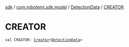[sdk](../../index.md) / [com.robotemi.sdk.model](../index.md) / [DetectionData](index.md) / [CREATOR](./-c-r-e-a-t-o-r.md)

# CREATOR

`val CREATOR: `[`Creator`](https://developer.android.com/reference/android/os/Parcelable/Creator.html)`<`[`DetectionData`](index.md)`>`